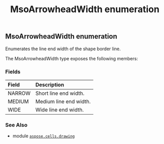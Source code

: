 ﻿---
title: MsoArrowheadWidth enumeration
second_title: Aspose.Cells for Python via .NET API References
description: 
type: docs
weight: 980
url: /aspose.cells.drawing/msoarrowheadwidth/
is_root: false
---

## MsoArrowheadWidth enumeration

Enumerates the line end width of the shape border line.



The MsoArrowheadWidth type exposes the following members:

### Fields
| Field | Description |
| :- | :- |
| NARROW | Short line end width. |
| MEDIUM | Medium line end width. |
| WIDE | Wide line end width. |



### See Also
* module [`aspose.cells.drawing`](..)

